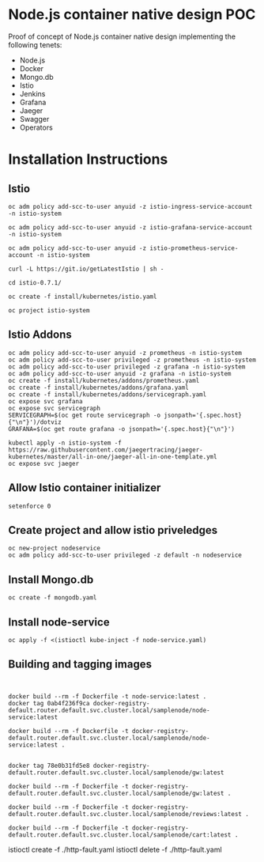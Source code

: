 # Node.js container native design POC
Proof of concept of Node.js container native design implementing the following tenets:

* Node.js
* Docker
* Mongo.db
* Istio
* Jenkins
* Grafana
* Jaeger
* Swagger
* Operators

# Installation Instructions

## Istio
```
oc adm policy add-scc-to-user anyuid -z istio-ingress-service-account -n istio-system

oc adm policy add-scc-to-user anyuid -z istio-grafana-service-account -n istio-system

oc adm policy add-scc-to-user anyuid -z istio-prometheus-service-account -n istio-system

curl -L https://git.io/getLatestIstio | sh -

cd istio-0.7.1/

oc create -f install/kubernetes/istio.yaml

oc project istio-system

```

## Istio Addons
```
oc adm policy add-scc-to-user anyuid -z prometheus -n istio-system
oc adm policy add-scc-to-user privileged -z prometheus -n istio-system
oc adm policy add-scc-to-user privileged -z grafana -n istio-system
oc adm policy add-scc-to-user anyuid -z grafana -n istio-system
oc create -f install/kubernetes/addons/prometheus.yaml
oc create -f install/kubernetes/addons/grafana.yaml
oc create -f install/kubernetes/addons/servicegraph.yaml
oc expose svc grafana
oc expose svc servicegraph
SERVICEGRAPH=$(oc get route servicegraph -o jsonpath='{.spec.host}{"\n"}')/dotviz
GRAFANA=$(oc get route grafana -o jsonpath='{.spec.host}{"\n"}')

kubectl apply -n istio-system -f https://raw.githubusercontent.com/jaegertracing/jaeger-kubernetes/master/all-in-one/jaeger-all-in-one-template.yml
oc expose svc jaeger

```

## Allow Istio container initializer

```
setenforce 0
```

## Create project and allow istio priveledges

```
oc new-project nodeservice
oc adm policy add-scc-to-user privileged -z default -n nodeservice
```
## Install Mongo.db
```
oc create -f mongodb.yaml
```

## Install node-service
```
oc apply -f <(istioctl kube-inject -f node-service.yaml)
```

## Building and tagging images

```


docker build --rm -f Dockerfile -t node-service:latest .
docker tag 0ab4f236f9ca docker-registry-default.router.default.svc.cluster.local/samplenode/node-service:latest

docker build --rm -f Dockerfile -t docker-registry-default.router.default.svc.cluster.local/samplenode/node-service:latest .


docker tag 78e0b31fd5e8 docker-registry-default.router.default.svc.cluster.local/samplenode/gw:latest

docker build --rm -f Dockerfile -t docker-registry-default.router.default.svc.cluster.local/samplenode/gw:latest .

docker build --rm -f Dockerfile -t docker-registry-default.router.default.svc.cluster.local/samplenode/reviews:latest .

docker build --rm -f Dockerfile -t docker-registry-default.router.default.svc.cluster.local/samplenode/cart:latest .

```

istioctl create -f ./http-fault.yaml
istioctl delete -f ./http-fault.yaml
